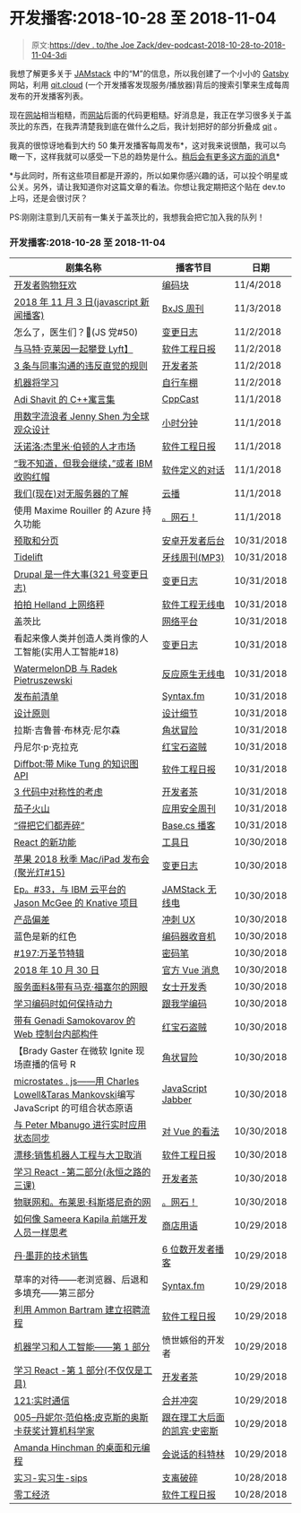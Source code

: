# 开发播客:2018-10-28 至 2018-11-04

> 原文:[https://dev . to/the Joe Zack/dev-podcast-2018-10-28-to-2018-11-04-3di](https://dev.to/thejoezack/dev-podcasts-2018-10-28-to-2018-11-04-3di)

我想了解更多关于 [JAMstack](https://jamstack.org/) 中的“M”的信息，所以我创建了一个小小的 [Gatsby](https://www.gatsbyjs.org/) 网站，利用 [qit.cloud](https://qit.cloud/) (一个开发播客发现服务/播放器)背后的搜索引擎来生成每周发布的开发播客列表。

现在[网站](https://brave-albattani-ff8f3d.netlify.com)相当粗糙，而[网站](https://github.com/codingblocks/tech-podcasts)后面的代码更粗糙。好消息是，我正在学习很多关于盖茨比的东西，在我弄清楚我到底在做什么之后，我计划把好的部分折叠成 [qit](https://github.com/codingblocks/podcast-app/) 。

我真的很惊讶地看到大约 50 集开发播客每周发布*，这对我来说很酷，我可以鸟瞰一下，这样我就可以感受一下总的趋势是什么。[稍后会有更多这方面的消息](https://azure.microsoft.com/en-us/services/cognitive-services/text-analytics/)*

 *与此同时，所有这些项目都是开源的，所以如果你感兴趣的话，可以投个明星或公关。另外，请让我知道你对这篇文章的看法。你想让我定期把这个贴在 dev.to 上吗，还是会很讨厌？

PS:刚刚注意到几天前有一集关于盖茨比的，我想我会把它加入我的队列！

### 开发播客:2018-10-28 至 2018-11-04

| 剧集名称 | 播客节目 | 日期 |
| --- | --- | --- |
| [开发者购物狂欢](https://traffic.libsyn.com/secure/codingblocks/coding-blocks-episode-93.mp3?dest-id=171666 "Listen to e.{podcastTitle}") | [编码块](https://brave-albattani-ff8f3d.netlify.com/shows/coding-blocks) | 11/4/2018 |
| [2018 年 11 月 3 日(javascript 新闻播客)](https://s3.castbox.fm/5e/cf/40/f5e452414cb5bc7fd112dafba5.mp3 "Listen to e.{podcastTitle}") | [BxJS 周刊](https://brave-albattani-ff8f3d.netlify.com/shows/bxjs-weekly) | 11/3/2018 |
| 怎么了，医生们？🥕(JS 党#50) | [变更日志](https://brave-albattani-ff8f3d.netlify.com/shows/changelog) | 11/2/2018 |
| [与马特·克莱因一起攀登 Lyft】](http://traffic.libsyn.com/sedaily/2018_11_2_ScalingLyft.mp3 "Listen to e.{podcastTitle}") | [软件工程日报](https://brave-albattani-ff8f3d.netlify.com/shows/software-engineering-daily) | 11/2/2018 |
| [3 条与同事沟通的违反直觉的规则](https://audio.simplecast.com/c9f9f1aa.mp3 "Listen to e.{podcastTitle}") | [开发者茶](https://brave-albattani-ff8f3d.netlify.com/shows/developer-tea) | 11/2/2018 |
| [机器将学习](https://audio.simplecast.com/37a2d48f.mp3 "Listen to e.{podcastTitle}") | [自行车棚](https://brave-albattani-ff8f3d.netlify.com/shows/the-bike-shed) | 11/2/2018 |
| [Adi Shavit 的 C++寓言集](https://traffic.libsyn.com/cppcast/cppcast-173.mp3?dest-id=282890 "Listen to e.{podcastTitle}") | [CppCast](https://brave-albattani-ff8f3d.netlify.com/shows/cppcast) | 11/1/2018 |
| [用数字流浪者 Jenny Shen 为全球观众设计](https://dts.podtrac.com/redirect.mp3/audio.simplecast.com/840bfd95.mp3 "Listen to e.{podcastTitle}") | [小时分钟](https://brave-albattani-ff8f3d.netlify.com/shows/hanselminutes) | 11/1/2018 |
| [沃诺洛:杰里米·伯顿的人才市场](http://traffic.libsyn.com/sedaily/2018_11_1_Wonolo.mp3 "Listen to e.{podcastTitle}") | [软件工程日报](https://brave-albattani-ff8f3d.netlify.com/shows/software-engineering-daily) | 11/1/2018 |
| [“我不知道，但我会继续，”或者 IBM 收购红帽](https://aphid.fireside.fm/d/1437767933/9b74150b-3553-49dc-8332-f89bbbba9f92/48d729f9-919d-4441-8bd7-8e60d7b2d613.mp3 "Listen to e.{podcastTitle}") | [软件定义的对话](https://brave-albattani-ff8f3d.netlify.com/shows/software-defined-talk) | 11/1/2018 |
| [我们(现在)对无服务器的了解](https://www.buzzsprout.com/3195/844912-what-we-know-now-about-serverless.mp3 "Listen to e.{podcastTitle}") | [云播](https://brave-albattani-ff8f3d.netlify.com/shows/the-cloudcast) | 11/1/2018 |
| 使用 Maxime Rouiller 的 Azure 持久功能 | [。网石！](https://brave-albattani-ff8f3d.netlify.com/shows/-net-rocks-) | 11/1/2018 |
| [预取和分页](https://storage.googleapis.com/androiddevelopers/android_developers_backstage/ADB%20101%20Prefetch%20and%20Paging.mp3 "Listen to e.{podcastTitle}") | [安卓开发者后台](https://brave-albattani-ff8f3d.netlify.com/shows/android-developers-backstage) | 10/31/2018 |
| [Tidelift](https://www.podtrac.com/pts/redirect.mp3/cdn.twit.tv/audio/floss/floss0504/floss0504.mp3 "Listen to e.{podcastTitle}") | [牙线周刊(MP3)](https://brave-albattani-ff8f3d.netlify.com/shows/bxjs-weekly) | 10/31/2018 |
| [Drupal 是一件大事(321 号变更日志)](https://cdn.changelog.com/uploads/podcast/321/the-changelog-321.mp3 "Listen to e.{podcastTitle}") | [变更日志](https://brave-albattani-ff8f3d.netlify.com/shows/changelog) | 10/31/2018 |
| [拍拍 Helland 上网络秤](http://feedproxy.google.com/~r/se-radio/~5/ENu7zt93sW4/SE-Radio-Episode-344-Pat-Helland-on-Web-Scale.mp3 "Listen to e.{podcastTitle}") | [软件工程无线电](https://brave-albattani-ff8f3d.netlify.com/shows/software-engineering-radio) | 10/31/2018 |
| 盖茨比 | [网络平台](https://brave-albattani-ff8f3d.netlify.com/shows/the-cloudcast) | 10/31/2018 |
| 看起来像人类并创造人类肖像的人工智能(实用人工智能#18) | [变更日志](https://brave-albattani-ff8f3d.netlify.com/shows/changelog) | 10/31/2018 |
| [WatermelonDB 与 Radek Pietruszewski](https://media.devchat.tv/reactnativeradio/React_Native_Radio_Episode_109.mp3 "Listen to e.{podcastTitle}") | [反应原生无线电](https://brave-albattani-ff8f3d.netlify.com/shows/react-native-radio) | 10/31/2018 |
| [发布前清单](https://traffic.libsyn.com/secure/syntax/Syntax088.mp3?dest-id=532671 "Listen to e.{podcastTitle}") | [Syntax.fm](https://brave-albattani-ff8f3d.netlify.com/shows/syntax-fm) | 10/31/2018 |
| [设计原则](https://audio.simplecast.com/e4bc4eef.mp3 "Listen to e.{podcastTitle}") | [设计细节](https://brave-albattani-ff8f3d.netlify.com/shows/design-details) | 10/31/2018 |
| 拉斯·吉鲁普·布林克·尼尔森 | [角状冒险](https://brave-albattani-ff8f3d.netlify.com/shows/adventures-in-angular) | 10/31/2018 |
| 丹尼尔·p·克拉克 | [红宝石盗贼](https://brave-albattani-ff8f3d.netlify.com/shows/ruby-rogues) | 10/31/2018 |
| [Diffbot:带 Mike Tung 的知识图 API](http://traffic.libsyn.com/sedaily/2018_10_31_Diffbot.mp3 "Listen to e.{podcastTitle}") | [软件工程日报](https://brave-albattani-ff8f3d.netlify.com/shows/software-engineering-daily) | 10/31/2018 |
| [3 代码中对称性的考虑](https://audio.simplecast.com/48887979.mp3 "Listen to e.{podcastTitle}") | [开发者茶](https://brave-albattani-ff8f3d.netlify.com/shows/developer-tea) | 10/31/2018 |
| [茄子火山](https://traffic.libsyn.com/aswaudio/ASW37-0.mp3?dest-id=626765 "Listen to e.{podcastTitle}") | [应用安全周刊](https://brave-albattani-ff8f3d.netlify.com/shows/bxjs-weekly) | 10/31/2018 |
| [“得把它们都弄碎”](https://dts.podtrac.com/redirect.mp3/media.blubrry.com/basecs_podcast/content.blubrry.com/basecs_podcast/BP_S4E1.mp3 "Listen to e.{podcastTitle}") | [Base.cs 播客](https://brave-albattani-ff8f3d.netlify.com/shows/base-cs-podcast) | 10/31/2018 |
| [React 的新功能](https://audio.simplecast.com/ab4180b6.mp3 "Listen to e.{podcastTitle}") | [工具日](https://brave-albattani-ff8f3d.netlify.com/shows/toolsday) | 10/30/2018 |
| [苹果 2018 秋季 Mac/iPad 发布会(聚光灯#15)](https://cdn.changelog.com/uploads/spotlight/15/spotlight-15.mp3 "Listen to e.{podcastTitle}") | [变更日志](https://brave-albattani-ff8f3d.netlify.com/shows/changelog) | 10/30/2018 |
| [Ep。#33，与 IBM 云平台的 Jason McGee 的 Knative 项目](https://media.blubrry.com/heavybit/d3aeja1uqhkije.cloudfront.net/podcasts/jamstack-radio/20180906-jamstack-radio-033.mp3 "Listen to e.{podcastTitle}") | [JAMStack 无线电](https://brave-albattani-ff8f3d.netlify.com/shows/jamstack-radio) | 10/30/2018 |
| [产品偏差](https://feeds.soundcloud.com/stream/522233775-sprintuxpodcast-097-product-bias.mp3 "Listen to e.{podcastTitle}") | [冲刺 UX](https://brave-albattani-ff8f3d.netlify.com/shows/sprint-ux) | 10/30/2018 |
| 蓝色是新的红色 | [编码器收音机](https://brave-albattani-ff8f3d.netlify.com/shows/jamstack-radio) | 10/30/2018 |
| [#197:万圣节特辑](https://media.blubrry.com/codepen_radio/audio.simplecast.com/aaff0025.mp3 "Listen to e.{podcastTitle}") | [密码笔](https://brave-albattani-ff8f3d.netlify.com/shows/codepen) | 10/30/2018 |
| [2018 年 10 月 30 日](https://aphid.fireside.fm/d/1437767933/a16d96ec-7315-4f65-b85c-41ace3e84c7e/a88e4f86-acd4-4243-8c27-27f69848cec6.mp3 "Listen to e.{podcastTitle}") | [官方 Vue 消息](https://brave-albattani-ff8f3d.netlify.com/shows/the-cloudcast) | 10/30/2018 |
| [服务面料&带有马克·福塞尔的网眼](https://traffic.libsyn.com/secure/msdevshow/msdevshow_0205.mp3?dest-id=192102 "Listen to e.{podcastTitle}") | [女士开发秀](https://brave-albattani-ff8f3d.netlify.com/shows/ms-dev-show) | 10/30/2018 |
| [学习编码时如何保持动力](https://traffic.libsyn.com/secure/learntocodewithme/S5E4_How_to_Stay_Motivated_as_You_Learn_to_Code_With_Claudia_Virlanuta.mp3?dest-id=367386 "Listen to e.{podcastTitle}") | [跟我学编码](https://brave-albattani-ff8f3d.netlify.com/shows/learn-to-code-with-me) | 10/30/2018 |
| [带有 Genadi Samokovarov 的 Web 控制台内部构件](https://media.devchat.tv/ruby-rogues/RR_386_Web_Console_Internals_with_Genadi_Samokovarov.mp3 "Listen to e.{podcastTitle}") | [红宝石盗贼](https://brave-albattani-ff8f3d.netlify.com/shows/ruby-rogues) | 10/30/2018 |
| 【Brady Gaster 在微软 Ignite 现场直播的信号 R | [角状冒险](https://brave-albattani-ff8f3d.netlify.com/shows/adventures-in-angular) | 10/30/2018 |
| [microstates . js——用 Charles Lowell&Taras Mankovski](https://media.devchat.tv/js-jabber/JSJ_337_Microstates.js_Composable_State_Primitives_for_JavaScript_with_Taras_Mankovski.mp3 "Listen to e.{podcastTitle}")编写 JavaScript 的可组合状态原语 | [JavaScript Jabber](https://brave-albattani-ff8f3d.netlify.com/shows/javascript-jabber) | 10/30/2018 |
| [与 Peter Mbanugo 进行实时应用状态同步](https://media.devchat.tv/viewsonvue/VoV_035_Real-time_Application_State_Synchronization_with_Peter_Mbanugo.mp3 "Listen to e.{podcastTitle}") | [对 Vue 的看法](https://brave-albattani-ff8f3d.netlify.com/shows/the-official-vue-news) | 10/30/2018 |
| [漂移:销售机器人工程与大卫取消](http://traffic.libsyn.com/sedaily/2018_10_30_SalesML.mp3 "Listen to e.{podcastTitle}") | [软件工程日报](https://brave-albattani-ff8f3d.netlify.com/shows/software-engineering-daily) | 10/30/2018 |
| [学习 React -第二部分(永恒之路的三课)](https://audio.simplecast.com/c060e3dd.mp3 "Listen to e.{podcastTitle}") | [开发者茶](https://brave-albattani-ff8f3d.netlify.com/shows/developer-tea) | 10/30/2018 |
| [物联网和。布莱恩·科斯塔尼奇的网](http://feedproxy.google.com/~r/netRocksFullMp3Downloads/~5/EAIXiqoxGCY/dotnetrocks_1593_iot_and_dotnet.mp3 "Listen to e.{podcastTitle}") | [。网石！](https://brave-albattani-ff8f3d.netlify.com/shows/-net-rocks-) | 10/30/2018 |
| [如何像 Sameera Kapila 前端开发人员一样思考](https://audio.simplecast.com/0a3e11e6.mp3 "Listen to e.{podcastTitle}") | [商店用语](https://brave-albattani-ff8f3d.netlify.com/shows/shoptalk) | 10/29/2018 |
| [丹·墨菲的技术销售](https://media.blubrry.com/6figuredev/content.blubrry.com/6figuredev/6_Figure_Developer-063-Dan_Murphy.mp3 "Listen to e.{podcastTitle}") | [6 位数开发者播客](https://brave-albattani-ff8f3d.netlify.com/shows/the-cloudcast) | 10/29/2018 |
| 草率的对待——老浏览器、后退和多填充——第三部分 | [Syntax.fm](https://brave-albattani-ff8f3d.netlify.com/shows/syntax-fm) | 10/29/2018 |
| [利用 Ammon Bartram 建立招聘流程](http://traffic.libsyn.com/sedaily/2018_10_29_HiringProcess.mp3 "Listen to e.{podcastTitle}") | [软件工程日报](https://brave-albattani-ff8f3d.netlify.com/shows/software-engineering-daily) | 10/29/2018 |
| [机器学习和人工智能——第 1 部分](http://traffic.libsyn.com/clean/cynicaldeveloper/episode-101.mp3?dest-id=461504 "Listen to e.{podcastTitle}") | 愤世嫉俗的开发者 | 10/29/2018 |
| [学习 React -第 1 部分(不仅仅是工具)](https://audio.simplecast.com/849a01b8.mp3 "Listen to e.{podcastTitle}") | [开发者茶](https://brave-albattani-ff8f3d.netlify.com/shows/developer-tea) | 10/29/2018 |
| [121:实时通信](https://aphid.fireside.fm/d/1437767933/02d84890-e58d-43eb-ab4c-26bcc8524289/392a21da-20aa-4c8e-9fcd-4036cbd9e43f.mp3 "Listen to e.{podcastTitle}") | [合并冲突](https://brave-albattani-ff8f3d.netlify.com/shows/merge-conflict) | 10/29/2018 |
| [005–丹妮尔·范伯格:皮克斯的奥斯卡获奖计算机科学家](https://traffic.libsyn.com/behindthetech/Behind_The_Tech_Episode_5.mp3?dest-id=713127 "Listen to e.{podcastTitle}") | [跟在理工大后面的凯宾·史密斯](https://brave-albattani-ff8f3d.netlify.com/shows/behind-the-tech-with-kevin-smith) | 10/29/2018 |
| [Amanda Hinchman 的桌面和元编程](https://feeds.soundcloud.com/stream/521440962-user-38099918-desktop-and-meta-programming-with-amanda-hinchman.m4a "Listen to e.{podcastTitle}") | [会说话的科特林](https://brave-albattani-ff8f3d.netlify.com/shows/talking-kotlin) | 10/29/2018 |
| [实习-实习生-sips](https://feeds.soundcloud.com/stream/521388957-front-end-happy-hour-episode-069-internships-intern-sips.mp3 "Listen to e.{podcastTitle}") | [支离破碎](https://brave-albattani-ff8f3d.netlify.com/shows/fragmented) | 10/28/2018 |
| [零工经济](http://traffic.libsyn.com/sedaily/GigEconomyEpisode.mp3 "Listen to e.{podcastTitle}") | [软件工程日报](https://brave-albattani-ff8f3d.netlify.com/shows/software-engineering-daily) | 10/28/2018 |*